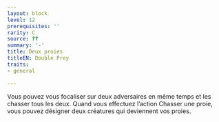 ```yaml
---
layout: block
level: 12
prerequisites: ''
rarity: C
source: ??
summary: '-'
title: Deux proies
titleEN: Double Prey
traits:
- general

---
```


<p>Vous pouvez vous focaliser sur deux adversaires en même temps et les chasser tous les deux. Quand vous effectuez l’action Chasser une proie, vous pouvez désigner deux créatures qui deviennent vos proies.</p>